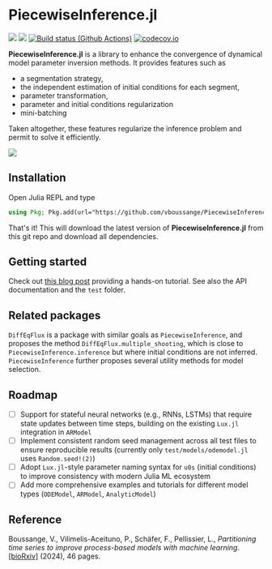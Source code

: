 # PiecewiseInference.jl
[![](https://img.shields.io/badge/docs-stable-blue.svg)](https://vboussange.github.io/PiecewiseInference.jl/stable/)
[![](https://img.shields.io/badge/docs-dev-blue.svg)](https://vboussange.github.io/PiecewiseInference.jl/dev/)
[![Build status (Github Actions)](https://github.com/vboussange/PiecewiseInference.jl/workflows/CI/badge.svg)](https://github.com/vboussange/PiecewiseInference.jl/actions)
[![codecov.io](http://codecov.io/github/vboussange/PiecewiseInference.jl/coverage.svg?branch=main)](http://codecov.io/github/vboussange/PiecewiseInference.jl?branch=main)

**PiecewiseInference.jl** is a library to enhance the convergence of dynamical model parameter inversion methods. It provides features such as
- a segmentation strategy, 
- the independent estimation of initial conditions for each segment, 
- parameter transformation, 
- parameter and initial conditions regularization
- mini-batching

Taken altogether, these features regularize the inference problem and permit to solve it efficiently.

![](docs/animated.gif)

## Installation
Open Julia REPL and type
```julia
using Pkg; Pkg.add(url="https://github.com/vboussange/PiecewiseInference.jl")
```

That's it! This will download the latest version of **PiecewiseInference.jl** from this git repo and download all dependencies.

## Getting started

Check out [this blog post](https://vboussange.github.io/post/piecewiseinference/) providing a hands-on tutorial.
See also the API documentation and the `test` folder.

## Related packages
`DiffEqFlux` is a package with similar goals as `PiecewiseInference`, and proposes the method `DiffEqFlux.multiple_shooting`, which is close to `PiecewiseInference.inference` but where initial conditions are not inferred. `PiecewiseInference` further proposes several utility methods for model selection.

## Roadmap
- [ ] Support for stateful neural networks (e.g., RNNs, LSTMs) that require state updates between time steps, building on the existing `Lux.jl` integration in `ARModel`
- [ ] Implement consistent random seed management across all test files to ensure reproducible results (currently only `test/models/odemodel.jl` uses `Random.seed!(2)`)
- [ ] Adopt `Lux.jl`-style parameter naming syntax for `u0s` (initial conditions) to improve consistency with modern Julia ML ecosystem
- [ ] Add more comprehensive examples and tutorials for different model types (`ODEModel`, `ARModel`, `AnalyticModel`)

## Reference
Boussange, V., Vilimelis-Aceituno, P., Schäfer, F., Pellissier, L., _Partitioning time series to improve process-based models with machine learning_. [[bioRxiv]](https://www.biorxiv.org/content/10.1101/2022.07.25.501365v2) (2024), 46 pages.
